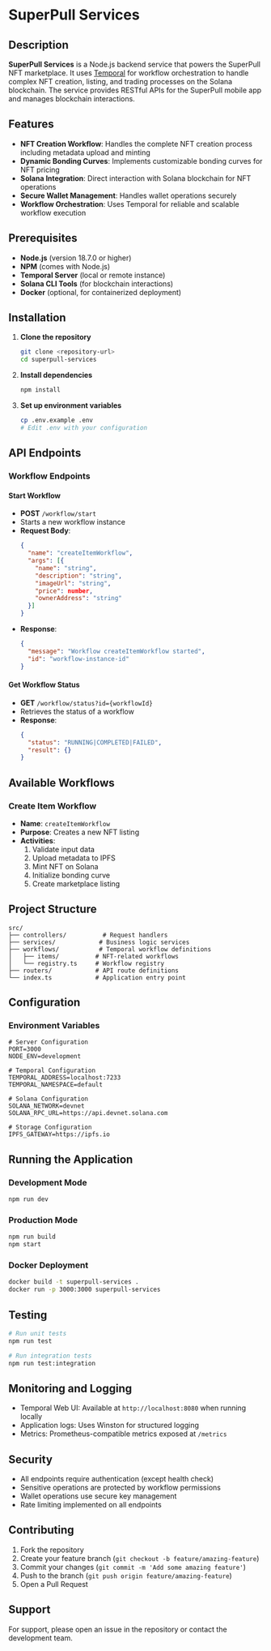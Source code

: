 # SuperPull Services

## Description

**SuperPull Services** is a Node.js backend service that powers the SuperPull NFT marketplace. It uses [Temporal](https://temporal.io/) for workflow orchestration to handle complex NFT creation, listing, and trading processes on the Solana blockchain. The service provides RESTful APIs for the SuperPull mobile app and manages blockchain interactions.

## Features

- **NFT Creation Workflow**: Handles the complete NFT creation process including metadata upload and minting
- **Dynamic Bonding Curves**: Implements customizable bonding curves for NFT pricing
- **Solana Integration**: Direct interaction with Solana blockchain for NFT operations
- **Secure Wallet Management**: Handles wallet operations securely
- **Workflow Orchestration**: Uses Temporal for reliable and scalable workflow execution

## Prerequisites

- **Node.js** (version 18.7.0 or higher)
- **NPM** (comes with Node.js)
- **Temporal Server** (local or remote instance)
- **Solana CLI Tools** (for blockchain interactions)
- **Docker** (optional, for containerized deployment)

## Installation

1. **Clone the repository**
   ```bash
   git clone <repository-url>
   cd superpull-services
   ```

2. **Install dependencies**
   ```bash
   npm install
   ```

3. **Set up environment variables**
   ```bash
   cp .env.example .env
   # Edit .env with your configuration
   ```

## API Endpoints

### Workflow Endpoints

#### Start Workflow
- **POST** `/workflow/start`
- Starts a new workflow instance
- **Request Body**:
  ```json
  {
    "name": "createItemWorkflow",
    "args": [{
      "name": "string",
      "description": "string",
      "imageUrl": "string",
      "price": number,
      "ownerAddress": "string"
    }]
  }
  ```
- **Response**:
  ```json
  {
    "message": "Workflow createItemWorkflow started",
    "id": "workflow-instance-id"
  }
  ```

#### Get Workflow Status
- **GET** `/workflow/status?id={workflowId}`
- Retrieves the status of a workflow
- **Response**:
  ```json
  {
    "status": "RUNNING|COMPLETED|FAILED",
    "result": {}
  }
  ```

## Available Workflows

### Create Item Workflow
- **Name**: `createItemWorkflow`
- **Purpose**: Creates a new NFT listing
- **Activities**:
  1. Validate input data
  2. Upload metadata to IPFS
  3. Mint NFT on Solana
  4. Initialize bonding curve
  5. Create marketplace listing

## Project Structure

```
src/
├── controllers/          # Request handlers
├── services/            # Business logic services
├── workflows/           # Temporal workflow definitions
│   ├── items/          # NFT-related workflows
│   └── registry.ts     # Workflow registry
├── routers/            # API route definitions
└── index.ts            # Application entry point
```

## Configuration

### Environment Variables
```env
# Server Configuration
PORT=3000
NODE_ENV=development

# Temporal Configuration
TEMPORAL_ADDRESS=localhost:7233
TEMPORAL_NAMESPACE=default

# Solana Configuration
SOLANA_NETWORK=devnet
SOLANA_RPC_URL=https://api.devnet.solana.com

# Storage Configuration
IPFS_GATEWAY=https://ipfs.io
```

## Running the Application

### Development Mode
```bash
npm run dev
```

### Production Mode
```bash
npm run build
npm start
```

### Docker Deployment
```bash
docker build -t superpull-services .
docker run -p 3000:3000 superpull-services
```

## Testing

```bash
# Run unit tests
npm run test

# Run integration tests
npm run test:integration
```

## Monitoring and Logging

- Temporal Web UI: Available at `http://localhost:8080` when running locally
- Application logs: Uses Winston for structured logging
- Metrics: Prometheus-compatible metrics exposed at `/metrics`

## Security

- All endpoints require authentication (except health check)
- Sensitive operations are protected by workflow permissions
- Wallet operations use secure key management
- Rate limiting implemented on all endpoints

## Contributing

1. Fork the repository
2. Create your feature branch (`git checkout -b feature/amazing-feature`)
3. Commit your changes (`git commit -m 'Add some amazing feature'`)
4. Push to the branch (`git push origin feature/amazing-feature`)
5. Open a Pull Request

## Support

For support, please open an issue in the repository or contact the development team.